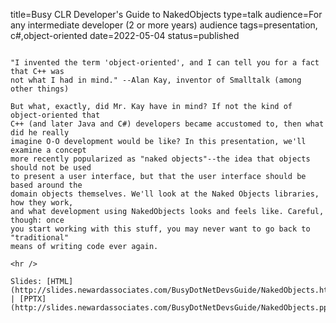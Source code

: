 title=Busy CLR Developer's Guide   to NakedObjects
type=talk
audience=For any intermediate developer (2 or more years) audience
tags=presentation, c#,object-oriented
date=2022-05-04
status=published
~~~~~~

"I invented the term 'object-oriented', and I can tell you for a fact that C++ was
not what I had in mind." --Alan Kay, inventor of Smalltalk (among other things)

But what, exactly, did Mr. Kay have in mind? If not the kind of object-oriented that
C++ (and later Java and C#) developers became accustomed to, then what did he really
imagine O-O development would be like? In this presentation, we'll examine a concept
more recently popularized as "naked objects"--the idea that objects should not be used
to present a user interface, but that the user interface should be based around the
domain objects themselves. We'll look at the Naked Objects libraries, how they work,
and what development using NakedObjects looks and feels like. Careful, though: once
you start working with this stuff, you may never want to go back to "traditional"
means of writing code ever again.
    
<hr />

Slides: [HTML](http://slides.newardassociates.com/BusyDotNetDevsGuide/NakedObjects.html) | [PPTX](http://slides.newardassociates.com/BusyDotNetDevsGuide/NakedObjects.pptx)
